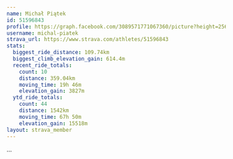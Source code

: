 ```yaml
---
name: Michał Piątek
id: 51596843
profile: https://graph.facebook.com/3089571771067360/picture?height=256&width=256
username: michal-piatek
strava_url: https://www.strava.com/athletes/51596843
stats:
  biggest_ride_distance: 109.74km
  biggest_climb_elevation_gain: 614.4m
  recent_ride_totals:
    count: 10
    distance: 359.04km
    moving_time: 19h 46m
    elevation_gain: 3827m
  ytd_ride_totals:
    count: 44
    distance: 1542km
    moving_time: 67h 50m
    elevation_gain: 15518m
layout: strava_member
--- 
```

...
